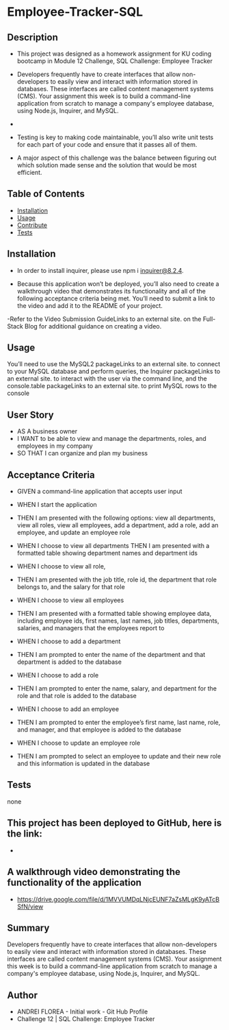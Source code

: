 # Employee-Tracker-SQL





 ## Description 

- This project was designed as a homework assignment for KU coding bootcamp in Module 12 Challenge, SQL Challenge: Employee Tracker


-  Developers frequently have to create interfaces that allow non-developers to easily view and interact with information stored in databases. These interfaces are called content management systems (CMS). Your assignment this week is to build a command-line application from scratch to manage a company's employee database, using Node.js, Inquirer, and MySQL.
- 

- Testing is key to making code maintainable, you’ll also write unit tests for each part of your code and ensure that it passes all of them.


- A major aspect of this challenge was the balance between figuring out which solution made sense and the solution that would be most efficient.





 ## Table of Contents

  - [Installation](#installation)
  - [Usage](#usage)
  - [Contribute](#contribute)
  - [Tests](#tests)
 
 
 
 ## Installation

  - In order to install inquirer, please use npm i inquirer@8.2.4.

  - Because this application won’t be deployed, you’ll also need to create a walkthrough video that demonstrates its functionality and all of the following acceptance criteria being met. You’ll need to submit a link to the video and add it to the README of your project.

  -Refer to the Video Submission GuideLinks to an external site. on the Full-Stack Blog for additional guidance on creating a video.


## Usage

 You’ll need to use the MySQL2 packageLinks to an external site. to connect to your MySQL database and perform queries, the Inquirer packageLinks to an external site. to interact with the user via the command line, and the console.table packageLinks to an external site. to print MySQL rows to the console

## User Story

- AS A business owner
- I WANT to be able to view and manage the departments, roles, and employees in my company
- SO THAT I can organize and plan my business


## Acceptance Criteria


- GIVEN a command-line application that accepts user input

- WHEN I start the application

- THEN I am presented with the following options: view all departments, view all roles, view all employees, add a department, add a role, add an employee, and update an employee role

- WHEN I choose to view all departments
THEN I am presented with a formatted table showing department names and department ids

- WHEN I choose to view all role,

- THEN I am presented with the job title, role id, the department that role belongs to, and the salary for that role
- WHEN I choose to view all employees

- THEN I am presented with a formatted table showing employee data, including employee ids, first names, last names, job titles, departments, salaries, and managers that the employees report to

- WHEN I choose to add a department

- THEN I am prompted to enter the name of the department and that department is added to the database

- WHEN I choose to add a role

- THEN I am prompted to enter the name, salary, and department for the role and that role is added to the database

- WHEN I choose to add an employee

- THEN I am prompted to enter the employee’s first name, last name, role, and manager, and that employee is added to the database

- WHEN I choose to update an employee role

- THEN I am prompted to select an employee to update and their new role and this information is updated in the database

## Tests

  none

 

  ## This project has been deployed to GitHub, here is the link:

  * 
 
 
 
 
 ## A walkthrough video demonstrating the functionality of the application
 
 * https://drive.google.com/file/d/1MVVUMDqLNjcEUNF7aZsMLgK9yATcBSfN/view 


## Summary

Developers frequently have to create interfaces that allow non-developers to easily view and interact with information stored in databases. These interfaces are called content management systems (CMS). Your assignment this week is to build a command-line application from scratch to manage a company's employee database, using Node.js, Inquirer, and MySQL.



## Author
 * ANDREI FLOREA - Initial work - Git Hub Profile
 * Challenge 12 |   SQL Challenge: Employee Tracker
